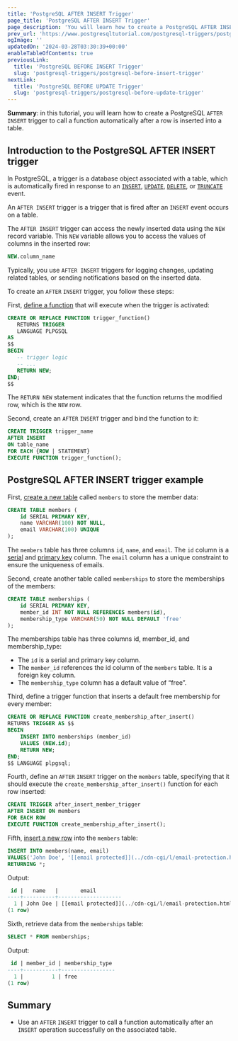 ```yaml
---
title: 'PostgreSQL AFTER INSERT Trigger'
page_title: 'PostgreSQL AFTER INSERT Trigger'
page_description: 'You will learn how to create a PostgreSQL AFTER INSERT trigger to call a function automatically after a row is inserted into a table.'
prev_url: 'https://www.postgresqltutorial.com/postgresql-triggers/postgresql-after-insert-trigger/'
ogImage: ''
updatedOn: '2024-03-28T03:30:39+00:00'
enableTableOfContents: true
previousLink:
  title: 'PostgreSQL BEFORE INSERT Trigger'
  slug: 'postgresql-triggers/postgresql-before-insert-trigger'
nextLink:
  title: 'PostgreSQL BEFORE UPDATE Trigger'
  slug: 'postgresql-triggers/postgresql-before-update-trigger'
---
```


**Summary**: in this tutorial, you will learn how to create a PostgreSQL `AFTER INSERT` trigger to call a function automatically after a row is inserted into a table.

## Introduction to the PostgreSQL AFTER INSERT trigger

In PostgreSQL, a trigger is a database object associated with a table, which is automatically fired in response to an [`INSERT`](../postgresql-tutorial/postgresql-insert), [`UPDATE`](../postgresql-tutorial/postgresql-update), [`DELETE`](../postgresql-tutorial/postgresql-delete), or [`TRUNCATE`](../postgresql-tutorial/postgresql-truncate-table) event.

An `AFTER INSERT` trigger is a trigger that is fired after an `INSERT` event occurs on a table.

The `AFTER INSERT` trigger can access the newly inserted data using the `NEW` record variable. This `NEW` variable allows you to access the values of columns in the inserted row:

```sql
NEW.column_name
```

Typically, you use `AFTER INSERT` triggers for logging changes, updating related tables, or sending notifications based on the inserted data.

To create an `AFTER` `INSERT` trigger, you follow these steps:

First, [define a function](../postgresql-plpgsql/postgresql-create-function) that will execute when the trigger is activated:

```sql
CREATE OR REPLACE FUNCTION trigger_function()
   RETURNS TRIGGER
   LANGUAGE PLPGSQL
AS
$$
BEGIN
   -- trigger logic
   -- ...
   RETURN NEW;
END;
$$
```

The `RETURN NEW` statement indicates that the function returns the modified row, which is the `NEW` row.

Second, create an `AFTER` `INSERT` trigger and bind the function to it:

```sql
CREATE TRIGGER trigger_name
AFTER INSERT
ON table_name
FOR EACH {ROW | STATEMENT}
EXECUTE FUNCTION trigger_function();
```

## PostgreSQL AFTER INSERT trigger example

First, [create a new table](../postgresql-tutorial/postgresql-create-table) called `members` to store the member data:

```sql
CREATE TABLE members (
    id SERIAL PRIMARY KEY,
    name VARCHAR(100) NOT NULL,
    email VARCHAR(100) UNIQUE
);
```

The `members` table has three columns `id`, `name`, and `email`. The `id` column is a [serial](../postgresql-tutorial/postgresql-serial) and [primary key](../postgresql-tutorial/postgresql-primary-key) column. The `email` column has a unique constraint to ensure the uniqueness of emails.

Second, create another table called `memberships` to store the memberships of the members:

```sql
CREATE TABLE memberships (
    id SERIAL PRIMARY KEY,
    member_id INT NOT NULL REFERENCES members(id),
    membership_type VARCHAR(50) NOT NULL DEFAULT 'free'
);
```

The memberships table has three columns id, member_id, and membership_type:

- The `id` is a serial and primary key column.
- The `member_id` references the id column of the `members` table. It is a foreign key column.
- The `membership_type` column has a default value of “free”.

Third, define a trigger function that inserts a default free membership for every member:

```sql
CREATE OR REPLACE FUNCTION create_membership_after_insert()
RETURNS TRIGGER AS $$
BEGIN
    INSERT INTO memberships (member_id)
    VALUES (NEW.id);
    RETURN NEW;
END;
$$ LANGUAGE plpgsql;
```

Fourth, define an `AFTER` `INSERT` trigger on the `members` table, specifying that it should execute the `create_membership_after_insert()` function for each row inserted:

```sql
CREATE TRIGGER after_insert_member_trigger
AFTER INSERT ON members
FOR EACH ROW
EXECUTE FUNCTION create_membership_after_insert();
```

Fifth, [insert a new row](../postgresql-tutorial/postgresql-insert) into the `members` table:

```sql
INSERT INTO members(name, email)
VALUES('John Doe', '[[email protected]](../cdn-cgi/l/email-protection.html)')
RETURNING *;
```

Output:

```sql
 id |   name   |       email
----+----------+--------------------
  1 | John Doe | [[email protected]](../cdn-cgi/l/email-protection.html)
(1 row)
```

Sixth, retrieve data from the `memberships` table:

```sql
SELECT * FROM memberships;
```

Output:

```sql
 id | member_id | membership_type
----+-----------+-----------------
  1 |         1 | free
(1 row)
```

## Summary

- Use an `AFTER` `INSERT` trigger to call a function automatically after an `INSERT` operation successfully on the associated table.
